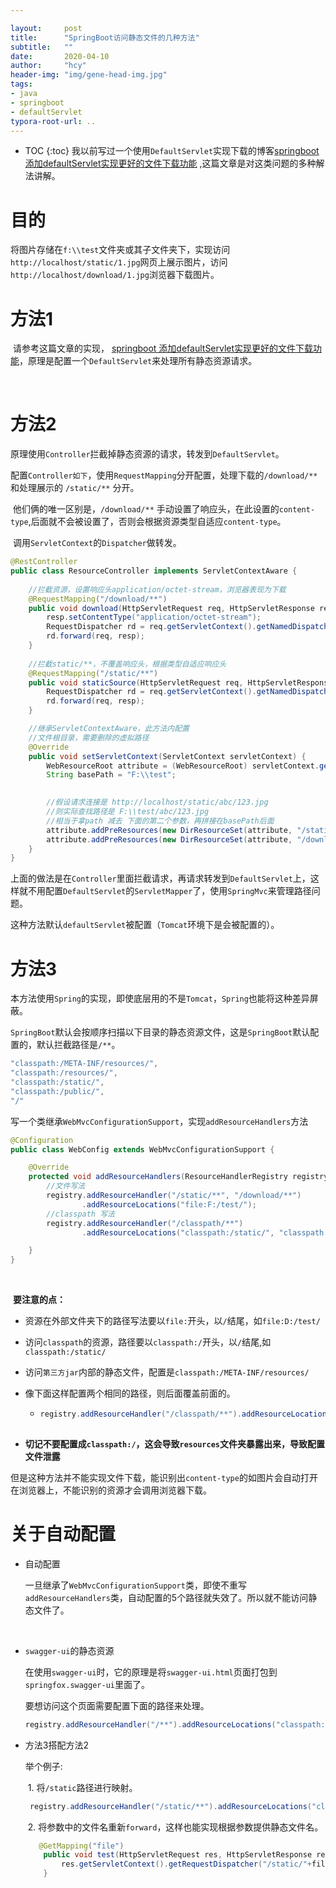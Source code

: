 ```yaml
---

layout:     post
title:      "SpringBoot访问静态文件的几种方法"
subtitle:   ""
date:       2020-04-10
author:     "hcy"
header-img: "img/gene-head-img.jpg"
tags:
- java
- springboot
- defaultServlet
typora-root-url: ..
---
```




* TOC
{:toc}
​        我以前写过一个使用`DefaultServlet`实现下载的博客[springboot 添加defaultServlet实现更好的文件下载功能](https://www.huangchaoyu.com/2019/10/15/springboot-%E6%B7%BB%E5%8A%A0defaultServlet%E5%AE%9E%E7%8E%B0%E6%9B%B4%E5%A5%BD%E7%9A%84%E6%96%87%E4%BB%B6%E4%B8%8B%E8%BD%BD%E5%8A%9F%E8%83%BD/) ,这篇文章是对这类问题的多种解法讲解。



# 目的

​         将图片存储在`f:\\test`文件夹或其子文件夹下，实现访问`http://localhost/static/1.jpg`网页上展示图片，访问`http://localhost/download/1.jpg`浏览器下载图片。



# 方法1

​        请参考这篇文章的实现， [springboot 添加defaultServlet实现更好的文件下载功能](https://www.huangchaoyu.com/2019/10/15/springboot-%E6%B7%BB%E5%8A%A0defaultServlet%E5%AE%9E%E7%8E%B0%E6%9B%B4%E5%A5%BD%E7%9A%84%E6%96%87%E4%BB%B6%E4%B8%8B%E8%BD%BD%E5%8A%9F%E8%83%BD/)，原理是配置一个`DefaultServlet`来处理所有静态资源请求。

​       

# 方法2

​    原理使用`Controller`拦截掉静态资源的请求，转发到`DefaultServlet`。

​    配置`Controller如下`，使用`RequestMapping`分开配置，处理下载的`/download/**` 和处理展示的 `/static/**` 分开。

​    他们俩的唯一区别是，`/download/**` 手动设置了响应头，在此设置的`content-type`,后面就不会被设置了，否则会根据资源类型自适应`content-type`。

​    调用`ServletContext`的`Dispatcher`做转发。

```java
@RestController
public class ResourceController implements ServletContextAware {
	
	//拦截资源，设置响应头application/octet-stream，浏览器表现为下载
    @RequestMapping("/download/**")
    public void download(HttpServletRequest req, HttpServletResponse resp) throws ServletException, IOException {
        resp.setContentType("application/octet-stream");
        RequestDispatcher rd = req.getServletContext().getNamedDispatcher("default");
        rd.forward(req, resp);
    }
	
	//拦截static/**，不覆盖响应头，根据类型自适应响应头
    @RequestMapping("/static/**")
    public void staticSource(HttpServletRequest req, HttpServletResponse resp) throws ServletException, IOException {
        RequestDispatcher rd = req.getServletContext().getNamedDispatcher("default");
        rd.forward(req, resp);
    }

    //继承ServletContextAware，此方法内配置
    //文件根目录，需要删除的虚拟路径
    @Override
    public void setServletContext(ServletContext servletContext) {
        WebResourceRoot attribute = (WebResourceRoot) servletContext.getAttribute(Globals.RESOURCES_ATTR);
        String basePath = "F:\\test";

        
        //假设请求连接是 http://localhost/static/abc/123.jpg
        //则实际查找路径是 F:\\test/abc/123.jpg
        //相当于拿path 减去 下面的第二个参数，再拼接在basePath后面
        attribute.addPreResources(new DirResourceSet(attribute, "/static", basePath, "/"));
        attribute.addPreResources(new DirResourceSet(attribute, "/download", basePath, "/"));
    }
}
```



​        上面的做法是在`Controller`里面拦截请求，再请求转发到`DefaultServlet`上，这样就不用配置`DefaultServlet`的`ServletMapper`了，使用`SpringMvc`来管理路径问题。

​        这种方法默认`defaultServlet`被配置（`Tomcat`环境下是会被配置的）。



# 方法3

​        本方法使用`Spring`的实现，即使底层用的不是`Tomcat`，`Spring`也能将这种差异屏蔽。

​        `SpringBoot`默认会按顺序扫描以下目录的静态资源文件，这是`SpringBoot`默认配置的，默认拦截路径是`/**`。

```java
"classpath:/META-INF/resources/",
"classpath:/resources/",
"classpath:/static/",
"classpath:/public/",
"/"
```



​        写一个类继承`WebMvcConfigurationSupport`，实现`addResourceHandlers`方法

```java
@Configuration
public class WebConfig extends WebMvcConfigurationSupport {

    @Override
    protected void addResourceHandlers(ResourceHandlerRegistry registry) {
        //文件写法
        registry.addResourceHandler("/static/**", "/download/**")
                .addResourceLocations("file:F:/test/");
        //classpath 写法
        registry.addResourceHandler("/classpath/**")
                .addResourceLocations("classpath:/static/", "classpath:/META-INF/resources/");

    }
}
```

​     

​        **要注意的点：**

- 资源在外部文件夹下的路径写法要以`file:`开头，以`/`结尾，如`file:D:/test/`

- 访问`classpath`的资源，路径要以`classpath:/`开头，以`/`结尾,如`classpath:/static/`

- 访问`第三方jar`内部的静态文件，配置是`classpath:/META-INF/resources/`

- 像下面这样配置两个相同的路径，则后面覆盖前面的。

  - ```java
    registry.addResourceHandler("/classpath/**").addResourceLocations("file:D:/test")
                                                                     registry.addResourceHandler("/classpath/**").addResourceLocations("file:E:/zz")
    ```

- **切记不要配置成`classpath:/`，这会导致`resources`文件夹暴露出来，导致配置文件泄露**



​        但是这种方法并不能实现文件下载，能识别出`content-type`的如图片会自动打开在浏览器上，不能识别的资源才会调用浏览器下载。



# 关于自动配置

- 自动配置

  ​       一旦继承了`WebMvcConfigurationSupport`类，即使不重写`addResourceHandlers`类，自动配置的5个路径就失效了。所以就不能访问静态文件了。

​       

- `swagger-ui`的静态资源

  ​     在使用`swagger-ui`时，它的原理是将`swagger-ui.html`页面打包到`springfox.swagger-ui`里面了。

  要想访问这个页面需要配置下面的路径来处理。

  ```java
  registry.addResourceHandler("/**").addResourceLocations("classpath:/META-INF/resources/");
  ```








- 方法3搭配方法2

  举个例子:

  ​		1. 将`/static`路径进行映射。

  ```java
   registry.addResourceHandler("/static/**").addResourceLocations("classpath:/static/");
  ```

  

  ​      2. 将参数中的文件名重新`forward`，这样也能实现根据参数提供静态文件名。

  ```java
     @GetMapping("file")
      public void test(HttpServletRequest res, HttpServletResponse resp, String fileName) throws ServletException, IOException {
          res.getServletContext().getRequestDispatcher("/static/"+fileName).forward(res, resp);
      }
  ```

  

  